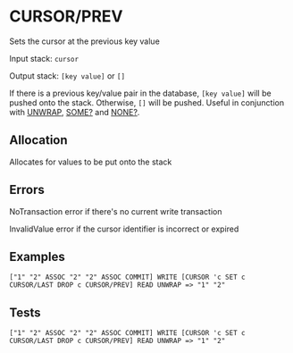 # CURSOR/PREV

Sets the cursor at the previous key value

Input stack: `cursor`

Output stack: `[key value]` or `[]`

If there is a previous key/value pair in the database, `[key value]` will be pushed onto the stack.
Otherwise, `[]` will be pushed. Useful in conjunction with [UNWRAP](../UNWRAP.md),
[SOME?](../SOMEP.md) and [NONE?](../NONEP.md).

## Allocation

Allocates for values to be put onto the stack

## Errors

NoTransaction error if there's no current write transaction

InvalidValue error if the cursor identifier is incorrect or expired

## Examples

```
["1" "2" ASSOC "2" "2" ASSOC COMMIT] WRITE [CURSOR 'c SET c CURSOR/LAST DROP c CURSOR/PREV] READ UNWRAP => "1" "2"
```

## Tests

```
["1" "2" ASSOC "2" "2" ASSOC COMMIT] WRITE [CURSOR 'c SET c CURSOR/LAST DROP c CURSOR/PREV] READ UNWRAP => "1" "2"
```
